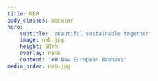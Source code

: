 ```yaml
---
title: NEB
body_classes: modular
hero:
    subtitle: 'beautiful sustainable together'
    image: neb.jpg
    height: 60vh
    overlay: none
    content: '## New European Bauhaus'
media_order: neb.jpg
---
```


